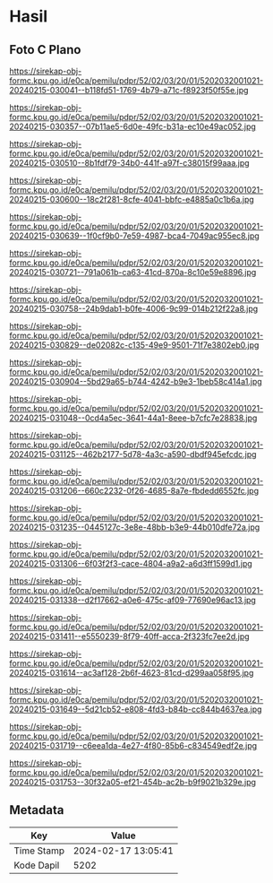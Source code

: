 # Hasil

## Foto C Plano

https://sirekap-obj-formc.kpu.go.id/e0ca/pemilu/pdpr/52/02/03/20/01/5202032001021-20240215-030041--b118fd51-1769-4b79-a71c-f8923f50f55e.jpg

https://sirekap-obj-formc.kpu.go.id/e0ca/pemilu/pdpr/52/02/03/20/01/5202032001021-20240215-030357--07b11ae5-6d0e-49fc-b31a-ec10e49ac052.jpg

https://sirekap-obj-formc.kpu.go.id/e0ca/pemilu/pdpr/52/02/03/20/01/5202032001021-20240215-030510--8b1fdf79-34b0-441f-a97f-c38015f99aaa.jpg

https://sirekap-obj-formc.kpu.go.id/e0ca/pemilu/pdpr/52/02/03/20/01/5202032001021-20240215-030600--18c2f281-8cfe-4041-bbfc-e4885a0c1b6a.jpg

https://sirekap-obj-formc.kpu.go.id/e0ca/pemilu/pdpr/52/02/03/20/01/5202032001021-20240215-030639--1f0cf9b0-7e59-4987-bca4-7049ac955ec8.jpg

https://sirekap-obj-formc.kpu.go.id/e0ca/pemilu/pdpr/52/02/03/20/01/5202032001021-20240215-030721--791a061b-ca63-41cd-870a-8c10e59e8896.jpg

https://sirekap-obj-formc.kpu.go.id/e0ca/pemilu/pdpr/52/02/03/20/01/5202032001021-20240215-030758--24b9dab1-b0fe-4006-9c99-014b212f22a8.jpg

https://sirekap-obj-formc.kpu.go.id/e0ca/pemilu/pdpr/52/02/03/20/01/5202032001021-20240215-030829--de02082c-c135-49e9-9501-71f7e3802eb0.jpg

https://sirekap-obj-formc.kpu.go.id/e0ca/pemilu/pdpr/52/02/03/20/01/5202032001021-20240215-030904--5bd29a65-b744-4242-b9e3-1beb58c414a1.jpg

https://sirekap-obj-formc.kpu.go.id/e0ca/pemilu/pdpr/52/02/03/20/01/5202032001021-20240215-031048--0cd4a5ec-3641-44a1-8eee-b7cfc7e28838.jpg

https://sirekap-obj-formc.kpu.go.id/e0ca/pemilu/pdpr/52/02/03/20/01/5202032001021-20240215-031125--462b2177-5d78-4a3c-a590-dbdf945efcdc.jpg

https://sirekap-obj-formc.kpu.go.id/e0ca/pemilu/pdpr/52/02/03/20/01/5202032001021-20240215-031206--660c2232-0f26-4685-8a7e-fbdedd6552fc.jpg

https://sirekap-obj-formc.kpu.go.id/e0ca/pemilu/pdpr/52/02/03/20/01/5202032001021-20240215-031235--0445127c-3e8e-48bb-b3e9-44b010dfe72a.jpg

https://sirekap-obj-formc.kpu.go.id/e0ca/pemilu/pdpr/52/02/03/20/01/5202032001021-20240215-031306--6f03f2f3-cace-4804-a9a2-a6d3ff1599d1.jpg

https://sirekap-obj-formc.kpu.go.id/e0ca/pemilu/pdpr/52/02/03/20/01/5202032001021-20240215-031338--d2f17662-a0e6-475c-af09-77690e96ac13.jpg

https://sirekap-obj-formc.kpu.go.id/e0ca/pemilu/pdpr/52/02/03/20/01/5202032001021-20240215-031411--e5550239-8f79-40ff-acca-2f323fc7ee2d.jpg

https://sirekap-obj-formc.kpu.go.id/e0ca/pemilu/pdpr/52/02/03/20/01/5202032001021-20240215-031614--ac3af128-2b6f-4623-81cd-d299aa058f95.jpg

https://sirekap-obj-formc.kpu.go.id/e0ca/pemilu/pdpr/52/02/03/20/01/5202032001021-20240215-031649--5d21cb52-e808-4fd3-b84b-cc844b4637ea.jpg

https://sirekap-obj-formc.kpu.go.id/e0ca/pemilu/pdpr/52/02/03/20/01/5202032001021-20240215-031719--c6eea1da-4e27-4f80-85b6-c834549edf2e.jpg

https://sirekap-obj-formc.kpu.go.id/e0ca/pemilu/pdpr/52/02/03/20/01/5202032001021-20240215-031753--30f32a05-ef21-454b-ac2b-b9f9021b329e.jpg


## Metadata

| Key        | Value               |
| ---------- | ------------------- |
| Time Stamp | 2024-02-17 13:05:41 |
| Kode Dapil | 5202                |



